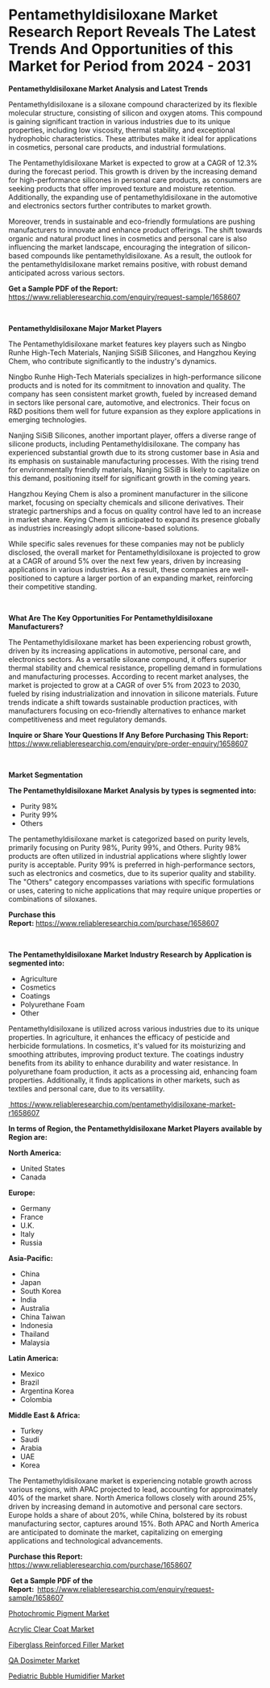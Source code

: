 <p><h1>Pentamethyldisiloxane Market Research Report Reveals The Latest Trends And Opportunities of this Market for Period from 2024 - 2031</h1></p><p><strong>Pentamethyldisiloxane Market Analysis and Latest Trends</strong></p>
<p><p>Pentamethyldisiloxane is a siloxane compound characterized by its flexible molecular structure, consisting of silicon and oxygen atoms. This compound is gaining significant traction in various industries due to its unique properties, including low viscosity, thermal stability, and exceptional hydrophobic characteristics. These attributes make it ideal for applications in cosmetics, personal care products, and industrial formulations.</p><p>The Pentamethyldisiloxane Market is expected to grow at a CAGR of 12.3% during the forecast period. This growth is driven by the increasing demand for high-performance silicones in personal care products, as consumers are seeking products that offer improved texture and moisture retention. Additionally, the expanding use of pentamethyldisiloxane in the automotive and electronics sectors further contributes to market growth. </p><p>Moreover, trends in sustainable and eco-friendly formulations are pushing manufacturers to innovate and enhance product offerings. The shift towards organic and natural product lines in cosmetics and personal care is also influencing the market landscape, encouraging the integration of silicon-based compounds like pentamethyldisiloxane. As a result, the outlook for the pentamethyldisiloxane market remains positive, with robust demand anticipated across various sectors.</p></p>
<p><strong>Get a Sample PDF of the Report:&nbsp;</strong> <a href="https://www.reliableresearchiq.com/enquiry/request-sample/1658607?utm_campaign=1117&utm_medium=2&utm_source=Github&utm_content=ia&utm_term=08112024&utm_id=pentamethyldisiloxane">https://www.reliableresearchiq.com/enquiry/request-sample/1658607</a></p>
<p>&nbsp;</p>
<p><strong>Pentamethyldisiloxane Major Market Players</strong></p>
<p><p>The Pentamethyldisiloxane market features key players such as Ningbo Runhe High-Tech Materials, Nanjing SiSiB Silicones, and Hangzhou Keying Chem, who contribute significantly to the industry's dynamics.</p><p>Ningbo Runhe High-Tech Materials specializes in high-performance silicone products and is noted for its commitment to innovation and quality. The company has seen consistent market growth, fueled by increased demand in sectors like personal care, automotive, and electronics. Their focus on R&D positions them well for future expansion as they explore applications in emerging technologies.</p><p>Nanjing SiSiB Silicones, another important player, offers a diverse range of silicone products, including Pentamethyldisiloxane. The company has experienced substantial growth due to its strong customer base in Asia and its emphasis on sustainable manufacturing processes. With the rising trend for environmentally friendly materials, Nanjing SiSiB is likely to capitalize on this demand, positioning itself for significant growth in the coming years.</p><p>Hangzhou Keying Chem is also a prominent manufacturer in the silicone market, focusing on specialty chemicals and silicone derivatives. Their strategic partnerships and a focus on quality control have led to an increase in market share. Keying Chem is anticipated to expand its presence globally as industries increasingly adopt silicone-based solutions.</p><p>While specific sales revenues for these companies may not be publicly disclosed, the overall market for Pentamethyldisiloxane is projected to grow at a CAGR of around 5% over the next few years, driven by increasing applications in various industries. As a result, these companies are well-positioned to capture a larger portion of an expanding market, reinforcing their competitive standing.</p></p>
<p>&nbsp;</p>
<p><strong>What Are The Key Opportunities For Pentamethyldisiloxane Manufacturers?</strong></p>
<p><p>The Pentamethyldisiloxane market has been experiencing robust growth, driven by its increasing applications in automotive, personal care, and electronics sectors. As a versatile siloxane compound, it offers superior thermal stability and chemical resistance, propelling demand in formulations and manufacturing processes. According to recent market analyses, the market is projected to grow at a CAGR of over 5% from 2023 to 2030, fueled by rising industrialization and innovation in silicone materials. Future trends indicate a shift towards sustainable production practices, with manufacturers focusing on eco-friendly alternatives to enhance market competitiveness and meet regulatory demands.</p></p>
<p><strong>Inquire or Share Your Questions If Any Before Purchasing This Report:</strong> <a href="https://www.reliableresearchiq.com/enquiry/pre-order-enquiry/1658607?utm_campaign=1117&utm_medium=2&utm_source=Github&utm_content=ia&utm_term=08112024&utm_id=pentamethyldisiloxane">https://www.reliableresearchiq.com/enquiry/pre-order-enquiry/1658607</a></p>
<p>&nbsp;</p>
<p><strong>Market Segmentation</strong></p>
<p><strong>The Pentamethyldisiloxane Market Analysis by types is segmented into:</strong></p>
<p><ul><li>Purity 98%</li><li>Purity 99%</li><li>Others</li></ul></p>
<p><p>The pentamethyldisiloxane market is categorized based on purity levels, primarily focusing on Purity 98%, Purity 99%, and Others. Purity 98% products are often utilized in industrial applications where slightly lower purity is acceptable. Purity 99% is preferred in high-performance sectors, such as electronics and cosmetics, due to its superior quality and stability. The "Others" category encompasses variations with specific formulations or uses, catering to niche applications that may require unique properties or combinations of siloxanes.</p></p>
<p><strong>Purchase this Report:&nbsp;</strong><a href="https://www.reliableresearchiq.com/purchase/1658607?utm_campaign=1117&utm_medium=2&utm_source=Github&utm_content=ia&utm_term=08112024&utm_id=pentamethyldisiloxane">https://www.reliableresearchiq.com/purchase/1658607</a></p>
<p>&nbsp;</p>
<p><strong>The Pentamethyldisiloxane Market Industry Research by Application is segmented into:</strong></p>
<p><ul><li>Agriculture</li><li>Cosmetics</li><li>Coatings</li><li>Polyurethane Foam</li><li>Other</li></ul></p>
<p><p>Pentamethyldisiloxane is utilized across various industries due to its unique properties. In agriculture, it enhances the efficacy of pesticide and herbicide formulations. In cosmetics, it's valued for its moisturizing and smoothing attributes, improving product texture. The coatings industry benefits from its ability to enhance durability and water resistance. In polyurethane foam production, it acts as a processing aid, enhancing foam properties. Additionally, it finds applications in other markets, such as textiles and personal care, due to its versatility.</p></p>
<p><a href="https://www.reliableresearchiq.com/pentamethyldisiloxane-market-r1658607?utm_campaign=1117&utm_medium=2&utm_source=Github&utm_content=ia&utm_term=08112024&utm_id=pentamethyldisiloxane">&nbsp;https://www.reliableresearchiq.com/pentamethyldisiloxane-market-r1658607</a></p>
<p><strong>In terms of Region, the Pentamethyldisiloxane Market Players available by Region are:</strong></p>
<p>
    <p> <strong> North America: </strong>
        <ul>
            <li>United States</li>
            <li>Canada</li>
        </ul>
        </p> 
    <p> <strong> Europe: </strong>
        <ul>
            <li>Germany</li>
            <li>France</li>
            <li>U.K.</li>
            <li>Italy</li>
            <li>Russia</li>
        </ul>
        </p> 
    <p> <strong> Asia-Pacific: </strong>
        <ul>
            <li>China</li>
            <li>Japan</li>
            <li>South Korea</li>
            <li>India</li>
            <li>Australia</li>
            <li>China Taiwan</li>
            <li>Indonesia</li>
            <li>Thailand</li>
            <li>Malaysia</li>
        </ul>
        </p> 
    <p> <strong> Latin America: </strong>
        <ul>
            <li>Mexico</li>
            <li>Brazil</li>
            <li>Argentina Korea</li>
            <li>Colombia</li>
        </ul>
        </p> 
    <p> <strong> Middle East & Africa: </strong>
        <ul>
            <li>Turkey</li>
            <li>Saudi</li>
            <li>Arabia</li>
            <li>UAE</li>
            <li>Korea</li>
        </ul>
    </p>
    </p>
<p><p>The Pentamethyldisiloxane market is experiencing notable growth across various regions, with APAC projected to lead, accounting for approximately 40% of the market share. North America follows closely with around 25%, driven by increasing demand in automotive and personal care sectors. Europe holds a share of about 20%, while China, bolstered by its robust manufacturing sector, captures around 15%. Both APAC and North America are anticipated to dominate the market, capitalizing on emerging applications and technological advancements.</p></p>
<p><strong>Purchase this Report: </strong><a href="https://www.reliableresearchiq.com/purchase/1658607?utm_campaign=1117&utm_medium=2&utm_source=Github&utm_content=ia&utm_term=08112024&utm_id=pentamethyldisiloxane">https://www.reliableresearchiq.com/purchase/1658607</a></p>
<p>&nbsp;<strong>Get a Sample PDF of the Report:&nbsp;&nbsp;</strong><a href="https://www.reliableresearchiq.com/enquiry/request-sample/1658607?utm_campaign=1117&utm_medium=2&utm_source=Github&utm_content=ia&utm_term=08112024&utm_id=pentamethyldisiloxane">https://www.reliableresearchiq.com/enquiry/request-sample/1658607</a></p>
<p><strong></strong></p>
<p><p><a href="https://github.com/siennagx1ahafter/Market-Research-Report-List-1/blob/main/photochromic-pigment-market.md?utm_campaign=1117&utm_medium=2&utm_source=Github&utm_content=ia&utm_term=08112024&utm_id=pentamethyldisiloxane">Photochromic Pigment Market</a></p><p><a href="https://github.com/cairotmbrowne3cq/Market-Research-Report-List-1/blob/main/acrylic-clear-coat-market.md?utm_campaign=1117&utm_medium=2&utm_source=Github&utm_content=ia&utm_term=08112024&utm_id=pentamethyldisiloxane">Acrylic Clear Coat Market</a></p><p><a href="https://github.com/rieuydbalon3b/Market-Research-Report-List-1/blob/main/fiberglass-reinforced-filler-market.md?utm_campaign=1117&utm_medium=2&utm_source=Github&utm_content=ia&utm_term=08112024&utm_id=pentamethyldisiloxane">Fiberglass Reinforced Filler Market</a></p><p><a href="https://issuu.com/reportprime-2/docs/qa-dosimeter-market-size-2030.pptx_e2dc73f8943c63?utm_campaign=1117&utm_medium=2&utm_source=Github&utm_content=ia&utm_term=08112024&utm_id=pentamethyldisiloxane">QA Dosimeter Market</a></p><p><a href="https://issuu.com/reportprime-2/docs/pediatric-bubble-humidifier-market-_18f92fb526d866?utm_campaign=1117&utm_medium=2&utm_source=Github&utm_content=ia&utm_term=08112024&utm_id=pentamethyldisiloxane">Pediatric Bubble Humidifier Market</a></p></p>